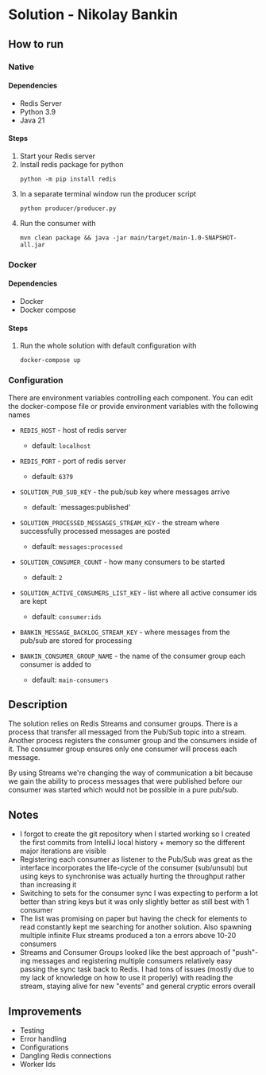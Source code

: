 # Solution - Nikolay Bankin

## How to run

### Native
#### Dependencies

- Redis Server
- Python 3.9
- Java 21

#### Steps

1. Start your Redis server
2. Install redis package for python
    ```
    python -m pip install redis
   ```
3. In a separate terminal window run the producer script
    ```
   python producer/producer.py
   ```
4. Run the consumer with
    ```
    mvn clean package && java -jar main/target/main-1.0-SNAPSHOT-all.jar 
   ```

### Docker
#### Dependencies

- Docker
- Docker compose

#### Steps

1. Run the whole solution with default configuration with
    ```
    docker-compose up
   ```

### Configuration

There are environment variables controlling each component. You can edit the
docker-compose file or provide environment variables with the following names

- `REDIS_HOST` - host of redis server
  - default: `localhost`
- `REDIS_PORT` - port of redis server
  - default: `6379`

- `SOLUTION_PUB_SUB_KEY` - the pub/sub key where messages arrive
  - default: `messages:published'
- `SOLUTION_PROCESSED_MESSAGES_STREAM_KEY` - the stream where successfully
  processed messages are posted
    - default: `messages:processed`
- `SOLUTION_CONSUMER_COUNT` - how many consumers to be started
  - default: `2`
- `SOLUTION_ACTIVE_CONSUMERS_LIST_KEY` - list where all active consumer ids
are kept
  - default: `consumer:ids`

- `BANKIN_MESSAGE_BACKLOG_STREAM_KEY` - where messages from the pub/sub are
stored for processing
- `BANKIN_CONSUMER_GROUP_NAME` - the name of the consumer group each consumer
is added to
  - default: `main-consumers`

## Description

The solution relies on Redis Streams and consumer groups. There is a process
that transfer all messaged from the Pub/Sub topic into a stream. Another
process registers the consumer group and the consumers inside of it. The 
consumer group ensures only one consumer will process each message.

By using Streams we're changing the way of communication a bit because we gain 
the ability to process messages that were published before our consumer was
started which would not be possible in a pure pub/sub.

## Notes

- I forgot to create the git repository when I started working so I created
the first commits from IntelliJ local history + memory so the different major 
iterations are visible
- Registering each consumer as listener to the Pub/Sub was great as the
interface incorporates the life-cycle of the consumer (sub/unsub) but using
keys to synchronise was actually hurting the throughput rather than 
increasing it
- Switching to sets for the consumer sync I was expecting to perform a lot
better than string keys but it was only slightly better as still best with 1
consumer
- The list was promising on paper but having the check for elements to read
constantly kept me searching for another solution. Also spawning multiple
infinite Flux streams produced a ton a errors above 10-20 consumers
- Streams and Consumer Groups looked like the best approach of "push"-ing
messages and registering multiple consumers relatively easy passing the sync
task back to Redis. I had tons of issues (mostly due to my lack
of knowledge on how to use it properly) with reading the stream, staying
alive for new "events" and general cryptic errors overall

## Improvements

- Testing
- Error handling
- Configurations
- Dangling Redis connections
- Worker Ids